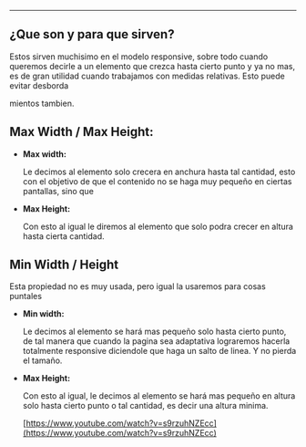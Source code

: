 
---
## **¿Que son y para que sirven?**

Estos sirven muchisimo en el modelo responsive, sobre todo cuando queremos decirle a un elemento que crezca hasta cierto punto y ya no mas, es de gran utilidad cuando trabajamos con medidas relativas. Esto puede evitar desborda

mientos tambien.

## **Max Width / Max Height:**

- **Max width:**
    
    Le decimos al elemento solo crecera en anchura hasta tal cantidad, esto con el objetivo de que el contenido no se haga muy pequeño en ciertas pantallas, sino que
    
- **Max Height:**
    
    Con esto al igual le diremos al elemento que solo podra crecer en altura hasta cierta cantidad.
    

## **Min Width / Height**

Esta propiedad no es muy usada, pero igual la usaremos para cosas puntales

- **Min width:**
    
    Le decimos al elemento se hará mas pequeño solo hasta cierto punto, de tal manera que cuando la pagina sea adaptativa lograremos hacerla totalmente responsive diciendole que haga un salto de linea. Y no pierda el tamaño.
    
- **Max Height:**
    
    Con esto al igual, le decimos al elemento se hará mas pequeño en altura solo hasta cierto punto o tal cantidad, es decir una altura minima.
    
    [https://www.youtube.com/watch?v=s9rzuhNZEcc](https://www.youtube.com/watch?v=s9rzuhNZEcc)
    